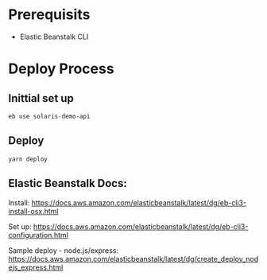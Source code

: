 # Prerequisits

- Elastic Beanstalk CLI

# Deploy Process

## Inittial set up

```
eb use solaris-demo-api
```

## Deploy

```
yarn deploy
```

## Elastic Beanstalk Docs:

Install:
https://docs.aws.amazon.com/elasticbeanstalk/latest/dg/eb-cli3-install-osx.html

Set up:
https://docs.aws.amazon.com/elasticbeanstalk/latest/dg/eb-cli3-configuration.html

Sample deploy - node.js/express:
https://docs.aws.amazon.com/elasticbeanstalk/latest/dg/create_deploy_nodejs_express.html

